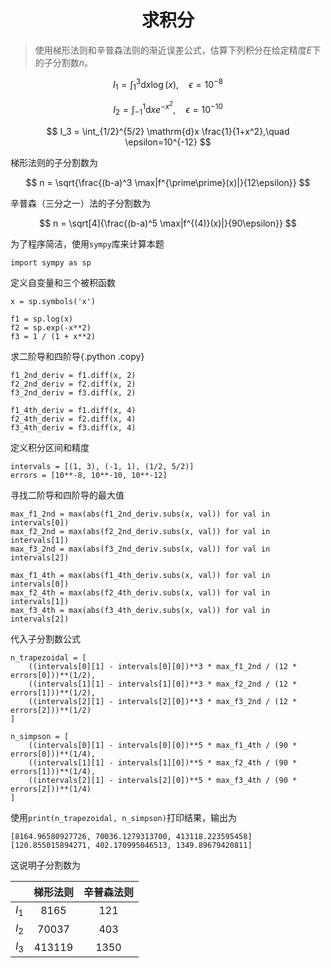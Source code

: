 # <center>求积分

> 使用梯形法则和辛普森法则的渐近误差公式，估算下列积分在给定精度$E$下的子分割数$n$。


$$
I_1 = \int_1^3 \mathrm{d}x \log(x),\quad \epsilon=10^{-8}
$$

$$
I_2 = \int_{-1}^{1} \mathrm{d}x e^{-x^2},\quad \epsilon=10^{-10}
$$

$$
I_3 = \int_{1/2}^{5/2} \mathrm{d}x \frac{1}{1+x^2},\quad \epsilon=10^{-12}
$$

梯形法则的子分割数为

$$
n = \sqrt{\frac{(b-a)^3 \max|f^{\prime\prime}(x)|}{12\epsilon}}
$$

辛普森（三分之一）法的子分割数为

$$
n = \sqrt[4]{\frac{(b-a)^5 \max|f^{(4)}(x)|}{90\epsilon}}
$$

为了程序简洁，使用`sympy`库来计算本题

```{.python .copy}
import sympy as sp
```

定义自变量和三个被积函数

```{.python .copy}
x = sp.symbols('x')

f1 = sp.log(x)
f2 = sp.exp(-x**2)
f3 = 1 / (1 + x**2)
```

求二阶导和四阶导{.python .copy}

```{.python .copy}
f1_2nd_deriv = f1.diff(x, 2)
f2_2nd_deriv = f2.diff(x, 2)
f3_2nd_deriv = f3.diff(x, 2)

f1_4th_deriv = f1.diff(x, 4)
f2_4th_deriv = f2.diff(x, 4)
f3_4th_deriv = f3.diff(x, 4)
```

定义积分区间和精度

```{.python .copy}
intervals = [(1, 3), (-1, 1), (1/2, 5/2)]
errors = [10**-8, 10**-10, 10**-12]
```

寻找二阶导和四阶导的最大值

```{.python .copy}
max_f1_2nd = max(abs(f1_2nd_deriv.subs(x, val)) for val in intervals[0])
max_f2_2nd = max(abs(f2_2nd_deriv.subs(x, val)) for val in intervals[1])
max_f3_2nd = max(abs(f3_2nd_deriv.subs(x, val)) for val in intervals[2])

max_f1_4th = max(abs(f1_4th_deriv.subs(x, val)) for val in intervals[0])
max_f2_4th = max(abs(f2_4th_deriv.subs(x, val)) for val in intervals[1])
max_f3_4th = max(abs(f3_4th_deriv.subs(x, val)) for val in intervals[2])
```

代入子分割数公式

```{.python .copy}
n_trapezoidal = [
    ((intervals[0][1] - intervals[0][0])**3 * max_f1_2nd / (12 * errors[0]))**(1/2),
    ((intervals[1][1] - intervals[1][0])**3 * max_f2_2nd / (12 * errors[1]))**(1/2),
    ((intervals[2][1] - intervals[2][0])**3 * max_f3_2nd / (12 * errors[2]))**(1/2)
]

n_simpson = [
    ((intervals[0][1] - intervals[0][0])**5 * max_f1_4th / (90 * errors[0]))**(1/4),
    ((intervals[1][1] - intervals[1][0])**5 * max_f2_4th / (90 * errors[1]))**(1/4),
    ((intervals[2][1] - intervals[2][0])**5 * max_f3_4th / (90 * errors[2]))**(1/4)
]
```

使用`print(n_trapezoidal, n_simpson)`打印结果，输出为

```
[8164.96580927726, 70036.1279313700, 413118.223595458]
[120.855015894271, 402.170995046513, 1349.89679420811]
```

这说明子分割数为

|       | 梯形法则 | 辛普森法则 |
| :---: | :------: | :--------: |
| $I_1$ |   8165   |    121     |
| $I_2$ |  70037   |    403     |
| $I_3$ |  413119  |    1350    |

